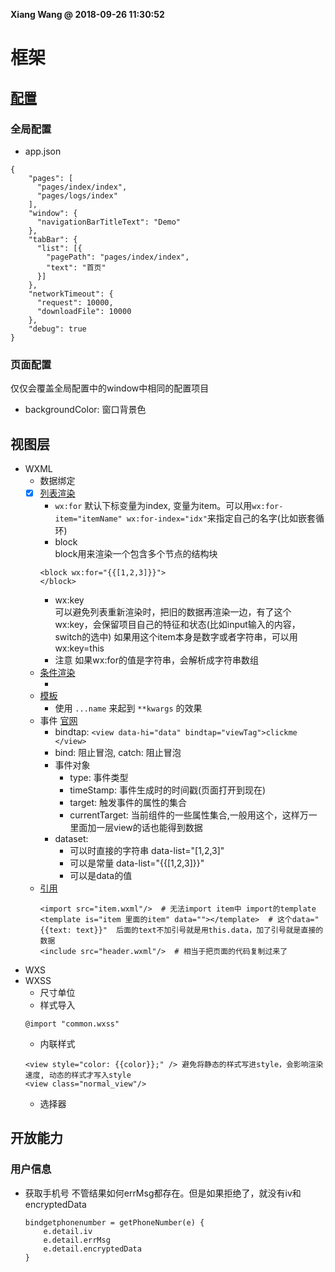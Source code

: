**Xiang Wang @ 2018-09-26 11:30:52**


# 框架
## [配置](https://mp.weixin.qq.com/debug/wxadoc/dev/framework/config.html)
### 全局配置
* app.json
```
{
    "pages": [
      "pages/index/index",
      "pages/logs/index"
    ],
    "window": {
      "navigationBarTitleText": "Demo"
    },
    "tabBar": {
      "list": [{
        "pagePath": "pages/index/index",
        "text": "首页"
      }]
    },
    "networkTimeout": {
      "request": 10000,
      "downloadFile": 10000
    },
    "debug": true
}
```  

### 页面配置
仅仅会覆盖全局配置中的window中相同的配置项目
* backgroundColor: 窗口背景色

## 视图层
* WXML
    * 数据绑定
    * [x] [列表渲染](https://mp.weixin.qq.com/debug/wxadoc/dev/framework/view/wxml/list.html)  
        * `wx:for`
        默认下标变量为index, 变量为item。可以用`wx:for-item="itemName" wx:for-index="idx"`来指定自己的名字(比如嵌套循环)
        * block  
        block用来渲染一个包含多个节点的结构块
        ```
        <block wx:for="{{[1,2,3]}}">
        </block>
        ```
        * wx:key  
        可以避免列表重新渲染时，把旧的数据再渲染一边，有了这个wx:key，会保留项目自己的特征和状态(比如input输入的内容，switch的选中)
        如果用这个item本身是数字或者字符串，可以用wx:key=this
        * 注意
        如果wx:for的值是字符串，会解析成字符串数组
    * [条件渲染](https://mp.weixin.qq.com/debug/wxadoc/dev/framework/view/wxml/conditional.html)
      * <view wx:key="id" wx:for="array"></view>
    * [模板](https://mp.weixin.qq.com/debug/wxadoc/dev/framework/view/wxml/template.html)
      * 使用 `...name` 来起到 `**kwargs` 的效果
    * 事件 [官网](https://mp.weixin.qq.com/debug/wxadoc/dev/framework/view/wxml/event.html)
        * bindtap: `<view data-hi="data" bindtap="viewTag">clickme </view>`
        * bind: 阻止冒泡, catch: 阻止冒泡
        * 事件对象
            * type: 事件类型
            * timeStamp: 事件生成时的时间戳(页面打开到现在)
            * target: 触发事件的属性的集合
            * currentTarget: 当前组件的一些属性集合,一般用这个，这样万一里面加一层view的话也能得到数据
        * dataset:
            * 可以时直接的字符串 data-list="[1,2,3]"
            * 可以是常量 data-list="{{[1,2,3]}}"
            * 可以是data的值
    * [引用](https://mp.weixin.qq.com/debug/wxadoc/dev/framework/view/wxml/import.html)
        ```
        <import src="item.wxml"/>  # 无法import item中 import的template
        <template is="item 里面的item" data=""></template>  # 这个data="{{text: text}}"  后面的text不加引号就是用this.data，加了引号就是直接的数据
        <include src="header.wxml"/>  # 相当于把页面的代码复制过来了
        ```
* WXS
* WXSS
    * 尺寸单位
    * 样式导入
    ```
    @import "common.wxss"
    ```
    * 内联样式
    ```
    <view style="color: {{color}};" /> 避免将静态的样式写进style，会影响渲染速度, 动态的样式才写入style
    <view class="normal_view"/>
    ```
    * 选择器

## 开放能力
### 用户信息
* 获取手机号
不管结果如何errMsg都存在。但是如果拒绝了，就没有iv和encryptedData
    ```
    bindgetphonenumber = getPhoneNumber(e) {
        e.detail.iv
        e.detail.errMsg
        e.detail.encryptedData
    }
    ```
